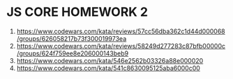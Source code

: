 # JS CORE HOMEWORK 2

1. https://www.codewars.com/kata/reviews/57cc56dba362c1d44d000068/groups/626058217b73f300019973ea
2. https://www.codewars.com/kata/reviews/58249d277283c87bfb00000c/groups/624f759ee8e206000143beb9
3. https://www.codewars.com/kata/546e2562b03326a88e000020
4. https://www.codewars.com/kata/541c8630095125aba6000c00